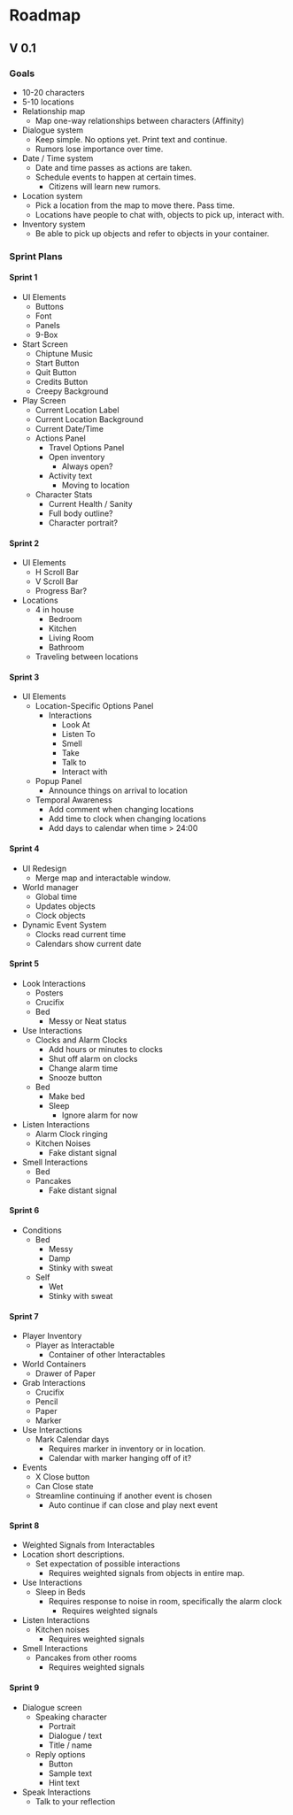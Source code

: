# Roadmap
## V 0.1

### Goals
* 10-20 characters
* 5-10 locations
* Relationship map
    * Map one-way relationships between characters (Affinity)
* Dialogue system
    * Keep simple. No options yet. Print text and continue.
    * Rumors lose importance over time.
* Date / Time system
    * Date and time passes as actions are taken.
    * Schedule events to happen at certain times.
        * Citizens will learn new rumors.
* Location system
    * Pick a location from the map to move there. Pass time.
    * Locations have people to chat with, objects to pick up, interact with.
* Inventory system
    * Be able to pick up objects and refer to objects in your container.



### Sprint Plans
#### Sprint 1
* UI Elements
    * Buttons
    * Font
    * Panels
    * 9-Box
* Start Screen
    * Chiptune Music
    * Start Button
    * Quit Button
    * Credits Button
    * Creepy Background
* Play Screen
    * Current Location Label
    * Current Location Background
    * Current Date/Time
    * Actions Panel
        * Travel Options Panel
        * Open inventory
            * Always open?
        * Activity text
            * Moving to location
    * Character Stats
        * Current Health / Sanity
        * Full body outline?
        * Character portrait?
        

#### Sprint 2
* UI Elements
    * H Scroll Bar
    * V Scroll Bar
    * Progress Bar? 
* Locations
    * 4 in house
        * Bedroom
        * Kitchen
        * Living Room
        * Bathroom
    * Traveling between locations
    
#### Sprint 3
* UI Elements
    * Location-Specific Options Panel
        * Interactions
            * Look At
            * Listen To
            * Smell
            * Take
            * Talk to
            * Interact with
    * Popup Panel
        * Announce things on arrival to location
    * Temporal Awareness
        * Add comment when changing locations
        * Add time to clock when changing locations
        * Add days to calendar when time > 24:00
    
#### Sprint 4
* UI Redesign
    * Merge map and interactable window.
* World manager
    * Global time
    * Updates objects
    * Clock objects
* Dynamic Event System
    * Clocks read current time
    * Calendars show current date

#### Sprint 5
* Look Interactions
    * Posters
    * Crucifix
    * Bed
        * Messy or Neat status
* Use Interactions
    * Clocks and Alarm Clocks
        * Add hours or minutes to clocks
        * Shut off alarm on clocks
        * Change alarm time
        * Snooze button
    * Bed
        * Make bed
        * Sleep
            * Ignore alarm for now
* Listen Interactions
    * Alarm Clock ringing
    * Kitchen Noises
        * Fake distant signal
* Smell Interactions
    * Bed
    * Pancakes
        * Fake distant signal

#### Sprint 6
* Conditions
    * Bed
        * Messy
        * Damp
        * Stinky with sweat
    * Self
        * Wet
        * Stinky with sweat

#### Sprint 7
* Player Inventory
    * Player as Interactable
        * Container of other Interactables
* World Containers
    * Drawer of Paper
* Grab Interactions
    * Crucifix
    * Pencil
    * Paper
    * Marker
* Use Interactions
    * Mark Calendar days
        * Requires marker in inventory or in location.
        * Calendar with marker hanging off of it?
* Events
    * X Close button
    * Can Close state
    * Streamline continuing if another event is chosen
        * Auto continue if can close and play next event

#### Sprint 8
* Weighted Signals from Interactables
* Location short descriptions.
    * Set expectation of possible interactions
        * Requires weighted signals from objects in entire map.
* Use Interactions
    * Sleep in Beds
        * Requires response to noise in room, specifically the alarm clock
            * Requires weighted signals
* Listen Interactions
    * Kitchen noises
        * Requires weighted signals
* Smell Interactions
    * Pancakes from other rooms
        * Requires weighted signals

#### Sprint 9
* Dialogue screen
    * Speaking character
        * Portrait
        * Dialogue / text
        * Title / name
    * Reply options
        * Button
        * Sample text
        * Hint text
* Speak Interactions
    * Talk to your reflection